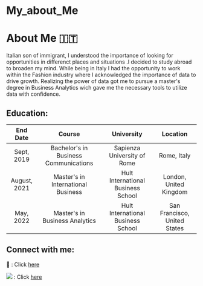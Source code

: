 # My_about_Me
# About Me 🇮🇹

Italian son of immigrant, I understood the importance of looking for opportunities in differenct places and situations .I decided to study abroad to broaden my mind. While being in Italy I had the opportunity to work within the Fashion industry where I acknowledged the importance of data to drive growth. Realizing the power of data got me to pursue a master's degree in Business Analytics wich gave me the necessary tools to utilize data with confidence.

## **Education:**

| End Date | Course | University | Location |
| :---: | :---: | :---: | :---: |
| Sept, 2019 | Bachelor's in Business Communications | Sapienza University of Rome  | Rome, Italy |
| August, 2021 | Master's in International Business | Hult International Business School | London, United Kingdom |
| May, 2022 | Master's in Business Analytics | Hult International Business School | San Francisco, United States |

## **Connect with me:**

:email: : Click [here](mailto:naman.timothy@gmail.com?subject=[GitHub]%20More%20Information)

<img src="https://img.shields.io/badge/LinkedIn-0077B5?style=for-the-badge&logo=linkedin&logoColor=white" /> : Click [here](https://www.linkedin.com/in/timothy-naman/)
